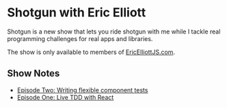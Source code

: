 # Shotgun with Eric Elliott

Shotgun is a new show that lets you ride shotgun with me while I tackle real programming challenges for real apps and libraries.

The show is only available to members of [EricElliottJS.com](https://ericelliottjs.com/product/lifetime-access-pass/).

## Show Notes

* [Episode Two: Writing flexible component tests](2016-03-13-episode-2.md)
* [Episode One: Live TDD with React](2016-03-13-episode-1.md)
